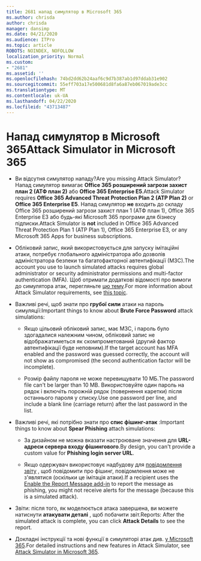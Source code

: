 ```yaml
---
title: 2681 напад симулятор в Microsoft 365
ms.author: chrisda
author: chrisda
manager: dansimp
ms.date: 04/21/2020
ms.audience: ITPro
ms.topic: article
ROBOTS: NOINDEX, NOFOLLOW
localization_priority: Normal
ms.custom:
- "2681"
ms.assetid: ''
ms.openlocfilehash: 74bd2dd62b24aaf6c9d7b387ab1d97ddab31e902
ms.sourcegitcommit: 55eff703a17e500681d8fa6a87eb067019ade3cc
ms.translationtype: MT
ms.contentlocale: uk-UA
ms.lasthandoff: 04/22/2020
ms.locfileid: "43713487"
---
```

# <a name="attack-simulator-in-microsoft-365"></a><span data-ttu-id="1c8e3-102">Напад симулятор в Microsoft 365</span><span class="sxs-lookup"><span data-stu-id="1c8e3-102">Attack Simulator in Microsoft 365</span></span>

- <span data-ttu-id="1c8e3-103">Ви відсутня симулятор нападу?</span><span class="sxs-lookup"><span data-stu-id="1c8e3-103">Are you missing Attack Simulator?</span></span> <span data-ttu-id="1c8e3-104">Напад симулятор вимагає **Office 365 розширений загрози захист план 2 (АТФ план 2)** або **Office 365 Enterprise E5**.</span><span class="sxs-lookup"><span data-stu-id="1c8e3-104">Attack Simulator requires **Office 365 Advanced Threat Protection Plan 2 (ATP Plan 2)** or **Office 365 Enterprise E5**.</span></span> <span data-ttu-id="1c8e3-105">Напад симулятор **не** входить до складу Office 365 розширений загрози захист план 1 (АТФ план 1), Office 365 Enterprise E3 або будь-які Microsoft 365 програми для бізнесу підписки.</span><span class="sxs-lookup"><span data-stu-id="1c8e3-105">Attack Simulator is **not** included in Office 365 Advanced Threat Protection Plan 1 (ATP Plan 1), Office 365 Enterprise E3, or any Microsoft 365 Apps for business subscriptions.</span></span>

- <span data-ttu-id="1c8e3-106">Обліковий запис, який використовується для запуску імітаційні атаки, потребує глобального адміністратора або дозволів адміністратора безпеки та багатофакторної автентифікації (МЗС).</span><span class="sxs-lookup"><span data-stu-id="1c8e3-106">The account you use to launch simulated attacks requires global administrator or security administrator permissions and multi-factor authentication (MFA).</span></span> <span data-ttu-id="1c8e3-107">Щоб отримати додаткові відомості про вимоги до симулятора атак, перегляньте [цю тему](https://docs.microsoft.com/office365/securitycompliance/attack-simulator#before-you-begin).</span><span class="sxs-lookup"><span data-stu-id="1c8e3-107">For more information about Attack Simulator requirements, see [this topic](https://docs.microsoft.com/office365/securitycompliance/attack-simulator#before-you-begin).</span></span>

- <span data-ttu-id="1c8e3-108">Важливі речі, щоб знати про **грубої сили** атаки на пароль симуляції:</span><span class="sxs-lookup"><span data-stu-id="1c8e3-108">Important things to know about **Brute Force Password** attack simulations:</span></span>

  - <span data-ttu-id="1c8e3-109">Якщо цільовий обліковий запис, має МЗС, і пароль було здогадалися належним чином, обліковий запис не відображатиметься як скомпрометований (другий фактор автентифікації буде неповним).</span><span class="sxs-lookup"><span data-stu-id="1c8e3-109">If the target account has MFA enabled and the password was guessed correctly, the account will not show as compromised (the second authentication factor will be incomplete).</span></span>

  - <span data-ttu-id="1c8e3-110">Розмір файлу пароля не може перевищувати 10 МБ.</span><span class="sxs-lookup"><span data-stu-id="1c8e3-110">The password file can't be larger than 10 MB.</span></span> <span data-ttu-id="1c8e3-111">Використовуйте один пароль на рядок і включіть порожній рядок (повернення каретки) після останнього пароля у списку.</span><span class="sxs-lookup"><span data-stu-id="1c8e3-111">Use one password per line, and include a blank line (carriage return) after the last password in the list.</span></span>

- <span data-ttu-id="1c8e3-112">Важливі речі, які потрібно знати про **спис фішинг-атак** :</span><span class="sxs-lookup"><span data-stu-id="1c8e3-112">Important things to know about **Spear Phishing** attach simulations:</span></span>

  - <span data-ttu-id="1c8e3-113">За дизайном не можна вказати настроюване значення для **URL-адреси сервера входу фішингового**.</span><span class="sxs-lookup"><span data-stu-id="1c8e3-113">By design, you can't provide a custom value for **Phishing login server URL**.</span></span>

  - <span data-ttu-id="1c8e3-114">Якщо одержувач використовує надбудову для [повідомлення звіту](https://docs.microsoft.com/microsoft-365/security/office-365-security/enable-the-report-message-add-in) , щоб повідомити про фішинг, повідомлення може не з'являтися (оскільки це імітація атаки).</span><span class="sxs-lookup"><span data-stu-id="1c8e3-114">If a recipient uses the [Enable the Report Message add-in](https://docs.microsoft.com/microsoft-365/security/office-365-security/enable-the-report-message-add-in) to report the message as phishing, you might not receive alerts for the message (because this is a simulated attack).</span></span>

- <span data-ttu-id="1c8e3-115">Звіти: після того, як моделюється атака завершена, ви можете натиснути **атакувати деталі** , щоб побачити звіт.</span><span class="sxs-lookup"><span data-stu-id="1c8e3-115">Reports: After the simulated attack is complete, you can click **Attack Details** to see the report.</span></span>

- <span data-ttu-id="1c8e3-116">Докладні інструкції та нові функції в симуляторі атак див. [у Microsoft 365](https://docs.microsoft.com/microsoft-365/security/office-365-security/attack-simulator).</span><span class="sxs-lookup"><span data-stu-id="1c8e3-116">For detailed instructions and new features in Attack Simulator, see [Attack Simulator in Microsoft 365](https://docs.microsoft.com/microsoft-365/security/office-365-security/attack-simulator).</span></span>

